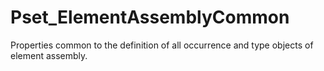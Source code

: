 # Pset_ElementAssemblyCommon

Properties common to the definition of all occurrence and type objects of element assembly.<!-- end of definition -->

